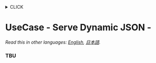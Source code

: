 <!-- START doctoc generated TOC please keep comment here to allow auto update -->
<!-- DON'T EDIT THIS SECTION, INSTEAD RE-RUN doctoc TO UPDATE -->
<details>
<summary>CLICK</summary>

- [UseCase - Serve Dynamic JSON -](#usecase---serve-dynamic-json--)
    - [TBU](#tbu)

</details>
<!-- END doctoc generated TOC please keep comment here to allow auto update -->

# UseCase - Serve Dynamic JSON -

*Read this in other languages: [English](README.md), [日本語](README.ja.md).*

### TBU
